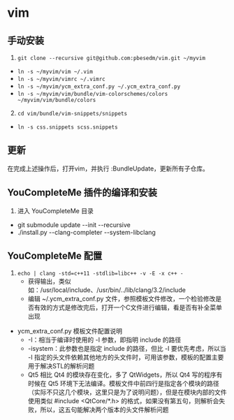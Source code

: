 vim
===

手动安装
--------

1. `git clone --recursive git@github.com:pbesedm/vim.git ~/myvim`  
- `ln -s ~/myvim/vim ~/.vim`  
- `ln -s ~/myvim/vimrc ~/.vimrc`  
- `ln -s ~/myvim/ycm_extra_conf.py ~/.ycm_extra_conf.py`
- `ln -s ~/myvim/vim/bundle/vim-colorschemes/colors ~/myvim/vim/bundle/colors`  

2. `cd vim/bundle/vim-snippets/snippets`
- `ln -s css.snippets scss.snippets`

更新
----

在完成上述操作后，打开vim，并执行 :BundleUpdate，更新所有子仓库。

YouCompleteMe 插件的编译和安装
------------------------------

1. 进入 YouCompleteMe 目录  
- git submodule update --init --recursive  
- ./install.py --clang-completer --system-libclang  

YouCompleteMe 配置
------------------

1. `echo | clang -std=c++11 -stdlib=libc++ -v -E -x c++ -`  
	- 获得输出，类似如：/usr/local/include、/usr/bin/../lib/clang/3.2/include  
	- 编辑 ~/.ycm\_extra\_conf.py 文件，参照模板文件修改，一个检验修改是否有效的方式是修改完后，打开一个C文件进行编辑，看是否有补全菜单出现
-  ycm\_extra\_conf.py 模板文件配置说明
	- -I：相当于编译时使用的 -I 参数，即指明 include 的路径
	- -isystem：此参数也是指定 include 的路径，但比 -I 要优先考虑，所以当 -I 指定的头文件依赖其他地方的头文件时，可用该参数，模板的配置主要用于解决STL的解析问题
	- Qt5 相比 Qt4 的模块存在变化，多了 QtWidgets，所以 Qt4 写的程序有时候在 Qt5 环境下无法编译。模板文件中前四行是指定各个模块的路径（实际不只这几个模块，这里只是为了说明问题），但是在模块内部的文件使用类似 #include \<QtCore/\*\.h\> 的格式，如果没有第五句，则解析会失败，所以，这五句能解决两个版本的头文件解析问题
